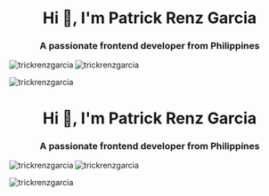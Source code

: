 <div>
  <h1 align="center">Hi 👋, I'm Patrick Renz Garcia</h1>
  <h3 align="center">A passionate frontend developer from Philippines</h3>

  <img align="left" src="https://github-readme-stats.vercel.app/api/top-langs?username=trickrenzgarcia&show_icons=true&locale=en&layout=compact" alt="trickrenzgarcia" />

  <img align="center" src="https://github-readme-stats.vercel.app/api?username=trickrenzgarcia&show_icons=true&locale=en" alt="trickrenzgarcia" />

  <p><img align="center" src="https://github-readme-streak-stats.herokuapp.com/?user=trickrenzgarcia&" alt="trickrenzgarcia" /></p>
  </div>
  <h1 align="center">Hi 👋, I'm Patrick Renz Garcia</h1>
  <h3 align="center">A passionate frontend developer from Philippines</h3>

  <img align="left" src="https://github-readme-stats.vercel.app/api/top-langs?username=trickrenzgarcia&show_icons=true&locale=en&layout=compact" alt="trickrenzgarcia" />

  <img align="center" src="https://github-readme-stats.vercel.app/api?username=trickrenzgarcia&show_icons=true&locale=en" alt="trickrenzgarcia" />

<p><img align="center" src="https://github-readme-streak-stats.herokuapp.com/?user=trickrenzgarcia&" alt="trickrenzgarcia" /></p>
